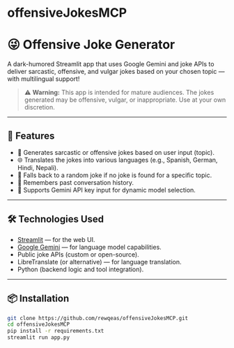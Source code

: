 ﻿# offensiveJokesMCP
# 😜 Offensive Joke Generator

A dark-humored Streamlit app that uses Google Gemini and joke APIs to deliver sarcastic, offensive, and vulgar jokes based on your chosen topic — with multilingual support!

> ⚠️ **Warning:** This app is intended for mature audiences. The jokes generated may be offensive, vulgar, or inappropriate. Use at your own discretion.

---

## 🚀 Features

- 🤖 Generates sarcastic or offensive jokes based on user input (topic).
- 🌐 Translates the jokes into various languages (e.g., Spanish, German, Hindi, Nepali).
- 🔁 Falls back to a random joke if no joke is found for a specific topic.
- 🧠 Remembers past conversation history.
- 🔐 Supports Gemini API key input for dynamic model selection.

---

## 🛠️ Technologies Used

- [Streamlit](https://streamlit.io/) — for the web UI.
- [Google Gemini](https://ai.google.dev/) — for language model capabilities.
- Public joke APIs (custom or open-source).
- LibreTranslate (or alternative) — for language translation.
- Python (backend logic and tool integration).

---

## 📦 Installation

```bash
git clone https://github.com/rewqeas/offensiveJokesMCP.git
cd offensiveJokesMCP
pip install -r requirements.txt
streamlit run app.py

